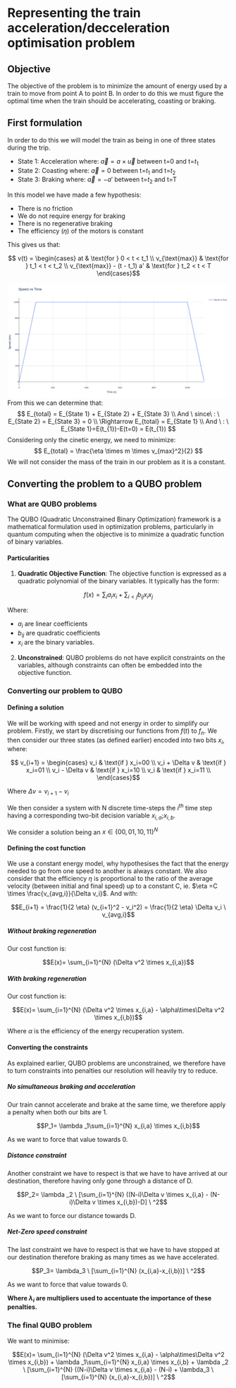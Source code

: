# Representing the train acceleration/decceleration optimisation problem

## Objective

The objective of the problem is to minimize the amount of energy used by a train to move from point A to point B. In order to do this we must figure the optimal time when the train should be accelerating, coasting or braking.

## First formulation

In order to do this we will model the train as being in one of three states during the trip.

- State 1: Acceleration where: $\vec{a}=a\times\vec{u}$ between t=0 and t=$t_{1}$
- State 2: Coasting where: $\vec{a}=0$ between t=$t_{1}$ and t=$t_{2}$
- State 3: Braking where: $\vec{a}= -a'$ between t=$t_{2}$ and t=T

In this model we have made a few hypothesis:

- There is no friction
- We do not require energy for braking
- There is no regenerative braking
- The efficiency ($\eta$) of the motors is constant

This gives us that:

```math

v(t) = 
\begin{cases} 
at & \text{for } 0 < t < t_1 \\ 
v_{\text{max}} & \text{for } t_1 < t < t_2 \\ 
v_{\text{max}} - (t - t_1) a' & \text{for } t_2 < t < T 
\end{cases}
```
![Plot1](../Illustrations/newplot.png)
From this we can determine that:
$$
E_{total} = E_{State 1} + E_{State 2} + E_{State 3} \\
And \ since\ : \ E_{State 2} = E_{State 3} = 0 \\
\Rightarrow  E_{total} = E_{State 1} \\
And \ : \ E_{State 1}=E(t_{1})-E(t=0) = E(t_{1})
$$
Considering only the cinetic energy, we need to minimize:
$$
E_{total} = \frac{\eta \times m \times v_{max}^2}{2}
$$
We will not consider the mass of the train in our problem as it is a constant.

## Converting the problem to a QUBO problem

### What are QUBO problems

The QUBO (Quadratic Unconstrained Binary Optimization) framework is a mathematical formulation used in optimization problems, particularly in quantum computing when the objective is to minimize a quadratic function of binary variables.

#### Particularities

1. **Quadratic Objective Function**: The objective function is expressed as a quadratic polynomial of the binary variables. It typically has the form:

```math
   f(x) = \sum_{i} a_i x_i + \sum_{i < j} b_{ij} x_i x_j
```

   Where:

- $a_{i}$ are linear coefficients
- $b_{ij}$ are quadratic coefficients
- $x_i$ are the binary variables.

2. **Unconstrained**: QUBO problems do not have explicit constraints on the variables, although constraints can often be embedded into the objective function.

### Converting our problem to QUBO

#### **Defining a solution**
We will be working with speed and not energy in order to simplify our problem. Firstly, we start by discretising our functions from $f(t)$ to $f_n$. We then consider our three states (as defined earlier) encoded into two bits $x_i$, where:

```math

v_{i+1} = 
\begin{cases} 
v_i & \text{if }  x_i=00 \\
v_i + \Delta v & \text{if }  x_i=01 \\
v_i - \Delta v & \text{if }  x_i=10 \\
v_i & \text{if }  x_i=11 \\
\end{cases}
```
Where $\Delta v = v_{i+1}-v_i$ 

We then consider a system with N discrete time-steps the $i^{th}$ time step having a corresponding two-bit decision variable $x_{i,a}$;$x_{i,b}$. 

 We consider a solution being an  $x\in \left\{00,01,10,11\right\} ^N$

#### **Defining the cost function**
We use a constant energy model, why hypothesises the fact that the energy needed to go from one speed to another is always constant. We also consider that the efficiency $\eta$ is proportional to the ratio of the average velocity (between initial and final speed) up to a constant C, ie. $\eta =C \times \frac{v_{avg,i}}{\Delta v_i}$.
And with:
```math
E_{i+1} = \frac{1}{2 \eta}  (v_{i+1}^2 - v_i^2) = \frac{1}{2 \eta} \Delta v_i \ v_{avg,i}
```

##### *Without braking regeneration*
Our cost function is:
```math
E(x)= \sum_{i=1}^{N} (\Delta v^2 \times x_{i,a})
```

##### *With braking regeneration*
Our cost function is:
```math
E(x)= \sum_{i=1}^{N} (\Delta v^2 \times x_{i,a} - \alpha\times\Delta v^2 \times x_{i,b})
```
Where $\alpha$ is the efficiency of the energy recuperation system.

#### **Converting the constraints**

As explained earlier, QUBO problems are unconstrained, we therefore have to turn constraints into penalties our resolution will heavily try to reduce.

##### *No simultaneous braking and acceleration*
Our train cannot accelerate and brake at the same time, we therefore apply a penalty when both our bits are 1.
```math
P_1= \lambda _1\sum_{i=1}^{N}   x_{i,a} \times x_{i,b}
```
As we want to force that value towards 0.

##### *Distance constraint*
Another constraint we have to respect is that we have to have arrived at our destination, therefore having only gone through a distance of D.
```math
P_2= \lambda _2 \ [\sum_{i=1}^{N} ((N-i)\Delta v \times x_{i,a} - (N-i)\Delta v \times x_{i,b})-D] \ ^2
```
As we want to force our distance towards D.

##### *Net-Zero speed constraint*
The last constraint we have to respect is that we have to have stopped at our destination therefore braking as many times as we have accelerated.
```math
P_3= \lambda_3 \ [\sum_{i=1}^{N} (x_{i,a}-x_{i,b})] \ ^2
```
As we want to force that value towards 0.

**Where $\lambda _i$ are multipliers used to accentuate the importance of these penalties.**

### The final QUBO problem

We want to minimise:
```math
E(x)= \sum_{i=1}^{N} (\Delta v^2 \times x_{i,a} - \alpha\times\Delta v^2 \times x_{i,b}) +  \lambda _1\sum_{i=1}^{N}   x_{i,a} \times x_{i,b} + \lambda _2 \ [\sum_{i=1}^{N} ((N-i)\Delta v \times x_{i,a} - (N-i) + \lambda_3 \ [\sum_{i=1}^{N} (x_{i,a}-x_{i,b})] \ ^2
```